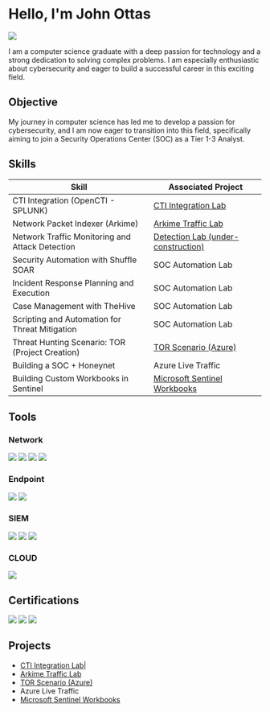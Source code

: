 # Hello, I'm John Ottas
<a href="https://www.linkedin.com/in/john-ottas-6a980b204"><img src="https://img.shields.io/badge/-LinkedIn-0072b1?&style=for-the-badge&logo=linkedin&logoColor=white" /></a>

I am a computer science graduate with a deep passion for technology and a strong dedication to solving complex problems. I am especially enthusiastic about cybersecurity and eager to build a successful career in this exciting field.

## Objective

My journey in computer science has led me to develop a passion for cybersecurity, and I am now eager to transition into this field, specifically aiming to join a Security Operations Center (SOC) as a Tier 1-3 Analyst.

## Skills

| Skill                                         | Associated Project         |
|-----------------------------------------------|----------------------------|
| CTI Integration (OpenCTI - SPLUNK)        | <a href="https://github.com/Ottas/CTI-Integration">CTI Integration Lab</a>|
| Network Packet Indexer (Arkime)           | <a href="https://github.com/Ottas/Network-Packet-Indexer">Arkime Traffic Lab</a>|
| Network Traffic Monitoring and Attack Detection | <a href="https://google.com">Detection Lab (under-construction)</a>|
| Security Automation with Shuffle SOAR         | SOC Automation Lab|
| Incident Response Planning and Execution      | SOC Automation Lab|
| Case Management with TheHive                  | SOC Automation Lab|
| Scripting and Automation for Threat Mitigation | SOC Automation Lab|
| Threat Hunting Scenario: TOR (Project Creation) | <a href="https://github.com/Ottas/TOR-Scenario-Azure-/tree/main">TOR Scenario (Azure) </a> 
| Building a SOC + Honeynet                     | Azure Live Traffic |
|  Building Custom Workbooks in Sentinel    | <a href="https://github.com/Ottas/Microsoft-Sentinel-Workboorks">Microsoft Sentinel Workbooks </a>


## Tools

### Network
<div>
    <img src="https://img.shields.io/badge/-Wireshark-1679A7?&style=for-the-badge&logo=Wireshark&logoColor=white" />
    <img src="https://img.shields.io/badge/-Suricata-EF3B2D?&style=for-the-badge&logo=Suricata&logoColor=white" />
    <img src="https://img.shields.io/badge/-Zeek-777BB4?&style=for-the-badge&logo=Zeek&logoColor=white" />
    <img src="https://img.shields.io/badge/-Arkime-1679A7?&style=for-the-badge&logo=Wireshark&logoColor=white" />
</div>

### Endpoint
<div>
    <img src="https://img.shields.io/badge/-Microsoft_Defender_for_Endpoint-00A4EF?&style=for-the-badge&logo=Microsoft&logoColor=white" />
    <img src="https://img.shields.io/badge/-Velociraptor-4B275F?&style=for-the-badge&logo=Velociraptor&logoColor=white" />
</div>

### SIEM
<div>
    <img src="https://img.shields.io/badge/-Microsoft_Sentinel-0078D4?&style=for-the-badge&logo=Microsoft&logoColor=white" />
    <img src="https://img.shields.io/badge/-Splunk-000000?&style=for-the-badge&logo=Splunk&logoColor=white" />
    <img src="https://img.shields.io/badge/-Elastic-005571?&style=for-the-badge&logo=Elastic&logoColor=white" />
</div>

### CLOUD
<div>
   <img src="https://img.shields.io/badge/-Microsoft%20Azure-0078D4?style=for-the-badge&logo=Microsoft-Azure&logoColor=white" />
</div>

## Certifications
<div>
    
<img src="https://img.shields.io/badge/-Security+ (soon)-FF0000?&style=for-the-badge&logo=CompTIA&logoColor=white" />
<img src="https://img.shields.io/badge/-CCD(soon)-000080?&style=for-the-badge&logoColor=white" />
<img src="https://img.shields.io/badge/-SC200 (soon)%2B-0078D4?&style=for-the-badge&logo=microsoft&logoColor=white" />


</div>

## Projects
- <a href="https://github.com/Ottas/CTI-Integration">CTI Integration Lab</a>|
- <a href="https://github.com/Ottas/Network-Packet-Indexer">Arkime Traffic Lab</a>
- <a href="https://github.com/Ottas/TOR-Scenario-Azure-/tree/main">TOR Scenario (Azure) </a>
- Azure Live Traffic
- <a href="https://github.com/Ottas/Microsoft-Sentinel-Workboorks">Microsoft Sentinel Workbooks </a>
